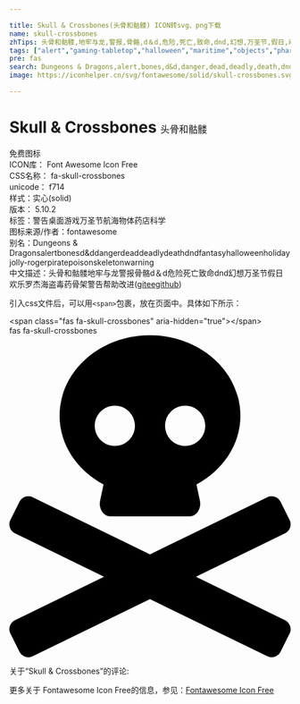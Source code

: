 ```yaml
---

title: Skull & Crossbones(头骨和骷髅) ICON转svg、png下载
name: skull-crossbones
zhTips: 头骨和骷髅,地牢与龙,警报,骨骼,d＆d,危险,死亡,致命,dnd,幻想,万圣节,假日,欢乐罗杰,海盗,毒药,骨架,警告
tags: ["alert","gaming-tabletop","halloween","maritime","objects","pharmacy","science"]
pre: fas
search: Dungeons & Dragons,alert,bones,d&d,danger,dead,deadly,death,dnd,fantasy,halloween,holiday,jolly-roger,pirate,poison,skeleton,warning
image: https://iconhelper.cn/svg/fontawesome/solid/skull-crossbones.svg

---
```


# Skull & Crossbones  <small style="font-size: 60%;font-weight: 100">头骨和骷髅</small>


<div class="detail-page">
<p>
<span><span class="badge-success badge">免费图标</span> </span>
<br/>
<span>
ICON库：
<span class="badge-secondary badge">Font Awesome Icon Free</span> 
</span>
<br/>
<span>
CSS名称：
<span class="badge-secondary badge">fa-skull-crossbones</span> 
</span>
<br/>
<span>
unicode：
<span class="badge-secondary badge">f714</span> 
<copy-btn content='f714' btn-title=""></copy-btn>
<copy-btn :content='String.fromCodePoint(parseInt("f714", 16))' btn-title="复制U"></copy-btn>
</span><br/><span>样式：<span class="badge-light badge">实心(solid)</span></span>
<br/>
<span>
版本：
<span class="badge-secondary badge">5.10.2</span> 
</span><br/><span>标签：<span class="badge-light badge"><router-link to="/tags/alert.html">警告</router-link></span><span class="badge-light badge"><router-link to="/tags/gaming-tabletop.html">桌面游戏</router-link></span><span class="badge-light badge"><router-link to="/tags/halloween.html">万圣节</router-link></span><span class="badge-light badge"><router-link to="/tags/maritime.html">航海</router-link></span><span class="badge-light badge"><router-link to="/tags/objects.html">物体</router-link></span><span class="badge-light badge"><router-link to="/tags/pharmacy.html">药店</router-link></span><span class="badge-light badge"><router-link to="/tags/science.html">科学</router-link></span></span>
<br/>
<span>图标来源/作者：<span class="badge-light badge">fontawesome</span></span> 
<br/>
<span>别名：<span class="badge-light badge">Dungeons & Dragons</span><span class="badge-light badge">alert</span><span class="badge-light badge">bones</span><span class="badge-light badge">d&d</span><span class="badge-light badge">danger</span><span class="badge-light badge">dead</span><span class="badge-light badge">deadly</span><span class="badge-light badge">death</span><span class="badge-light badge">dnd</span><span class="badge-light badge">fantasy</span><span class="badge-light badge">halloween</span><span class="badge-light badge">holiday</span><span class="badge-light badge">jolly-roger</span><span class="badge-light badge">pirate</span><span class="badge-light badge">poison</span><span class="badge-light badge">skeleton</span><span class="badge-light badge">warning</span></span><br/><span class="zh-detail">中文描述：<span class="badge-primary badge">头骨和骷髅</span><span class="badge-primary badge">地牢与龙</span><span class="badge-primary badge">警报</span><span class="badge-primary badge">骨骼</span><span class="badge-primary badge">d＆d</span><span class="badge-primary badge">危险</span><span class="badge-primary badge">死亡</span><span class="badge-primary badge">致命</span><span class="badge-primary badge">dnd</span><span class="badge-primary badge">幻想</span><span class="badge-primary badge">万圣节</span><span class="badge-primary badge">假日</span><span class="badge-primary badge">欢乐罗杰</span><span class="badge-primary badge">海盗</span><span class="badge-primary badge">毒药</span><span class="badge-primary badge">骨架</span><span class="badge-primary badge">警告</span><span class="help-link"><span>帮助改进</span>(<a href="https://gitee.com/liuwave/icon-helper/edit/master/json/fontawesome/solid/skull-crossbones.json" target="_blank" rel="noopener noreferrer">gitee</a><a href="https://github.com/liuwave/icon-helper/edit/master/json/fontawesome/solid/skull-crossbones.json" target="_blank" rel="noopener noreferrer">github</a></span>)</span><br/>
</p>
</div>
<div class="alert alert-dark">
  <i class="fas fa-skull-crossbones fa-xs"></i>
  <i class="fas fa-skull-crossbones fa-sm"></i>
  <i class="fas fa-skull-crossbones fa-lg"></i>
  <i class="fas fa-skull-crossbones fa-2x"></i>
  <i class="fas fa-skull-crossbones fa-3x"></i>
  <i class="fas fa-skull-crossbones fa-5x"></i>
  <i class="fas fa-skull-crossbones fa-7x"></i>
</div>
<div>
  <p>引入css文件后，可以用<code>&lt;span&gt;</code>包裹，放在页面中。具体如下所示：    
  </p>
  <div class="alert alert-primary" style="font-size: 14px">
    &lt;span class="fas fa-skull-crossbones" aria-hidden="true"&gt;&lt;/span&gt;
    <copy-btn content='<span class="fas fa-skull-crossbones" aria-hidden="true"></span>'></copy-btn>
  </div>
  <div class="alert alert-secondary">
    <i class="fas fa-skull-crossbones"
    style="font-size: 24px"
    aria-hidden="true"></i> fas fa-skull-crossbones
    <copy-btn content="fas fa-skull-crossbones" btn-title="复制图标名称"></copy-btn>
  </div>
</div>
<div id="svg" class="svg-wrap">
<svg xmlns="http://www.w3.org/2000/svg" viewBox="0 0 448 512"><path d="M439.15 453.06L297.17 384l141.99-69.06c7.9-3.95 11.11-13.56 7.15-21.46L432 264.85c-3.95-7.9-13.56-11.11-21.47-7.16L224 348.41 37.47 257.69c-7.9-3.95-17.51-.75-21.47 7.16L1.69 293.48c-3.95 7.9-.75 17.51 7.15 21.46L150.83 384 8.85 453.06c-7.9 3.95-11.11 13.56-7.15 21.47l14.31 28.63c3.95 7.9 13.56 11.11 21.47 7.15L224 419.59l186.53 90.72c7.9 3.95 17.51.75 21.47-7.15l14.31-28.63c3.95-7.91.74-17.52-7.16-21.47zM150 237.28l-5.48 25.87c-2.67 12.62 5.42 24.85 16.45 24.85h126.08c11.03 0 19.12-12.23 16.45-24.85l-5.5-25.87c41.78-22.41 70-62.75 70-109.28C368 57.31 303.53 0 224 0S80 57.31 80 128c0 46.53 28.22 86.87 70 109.28zM280 112c17.65 0 32 14.35 32 32s-14.35 32-32 32-32-14.35-32-32 14.35-32 32-32zm-112 0c17.65 0 32 14.35 32 32s-14.35 32-32 32-32-14.35-32-32 14.35-32 32-32z"/></svg>
</div>
<detail full-name='fa-skull-crossbones'></detail>
<div>
<p>关于“Skull & Crossbones”的评论:</p>
</div>
<Vssue title="关于“Skull & Crossbones”的评论" ></Vssue>    
<div><p>更多关于  Fontawesome Icon Free的信息，参见：<a target="_blank" href="https://iconhelper.cn/fontawesome.html">Fontawesome Icon Free</a>
</p></div>

